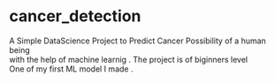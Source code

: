 # cancer_detection
A Simple DataScience Project to Predict Cancer Possibility of a human being <br>
with the help of machine learnig . The project is of biginners level <br>
One of my first ML model I made .
